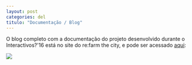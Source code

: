 ```yaml
---
layout: post
categories: del
titulo: "Documentação / Blog"
---
```


O blog completo com a documentação do projeto desenvolvido durante o Interactivos?'16 está no site do re:farm the city, e pode ser acessado [aqui](http://www.refarmthecity.org/blog/category/rio-de-janeiro/):

[![](http://www.refarmthecity.org/images/logo-refarmthecity.png)](http://www.refarmthecity.org/blog/category/rio-de-janeiro/)
